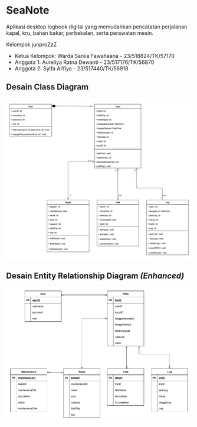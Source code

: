 # SeaNote

Aplikasi desktop logbook digital yang memudahkan pencatatan perjalanan kapal, kru,
bahan bakar, perbekalan, serta perawatan mesin.

Kelompok junproZzZ

- Ketua Kelompok: Warda Saniia Fawahaana - 23/518824/TK/57170
- Anggota 1: Aurellya Ratna Dewanti - 23/517176/TK/56870
- Anggota 2: Syifa Alifiya - 23/517440/TK/56918

## Desain Class Diagram
![Class Diagram - SeaNote](images/classDiagram.png)

## Desain Entity Relationship Diagram <i>(Enhanced)</i>
![Entity Relationship Diagram - SeaNote](images/ERD.png)
